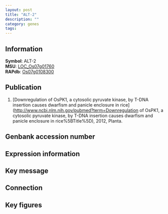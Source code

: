 ```yaml
---
layout: post
title: "ALT-2"
description: ""
category: genes
tags: 
---
```


## Information
__Symbol__: ALT-2  
__MSU__: [LOC_Os07g01760](http://rice.plantbiology.msu.edu/cgi-bin/ORF_infopage.cgi?orf=LOC_Os07g01760)  
__RAPdb__: [Os07g0108300](http://rapdb.dna.affrc.go.jp/viewer/gbrowse_details/irgsp1?name=Os07g0108300)  

## Publication
1. [Downregulation of OsPK1, a cytosolic pyruvate kinase, by T-DNA insertion causes dwarfism and panicle enclosure in rice](http://www.ncbi.nlm.nih.gov/pubmed?term=Downregulation of OsPK1, a cytosolic pyruvate kinase, by T-DNA insertion causes dwarfism and panicle enclosure in rice%5BTitle%5D), 2012, Planta.

## Genbank accession number

## Expression information

## Key message

## Connection

## Key figures


